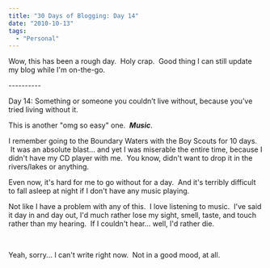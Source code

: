```yaml
---
title: "30 Days of Blogging: Day 14"
date: "2010-10-13"
tags:
  - "Personal"
---
```


Wow, this has been a rough day.  Holy crap.  Good thing I can still update my blog while I'm on-the-go.

\----------

Day 14: Something or someone you couldn’t live without, because you’ve tried living without it.

This is another "omg so easy" one.  **_Music_**.

I remember going to the Boundary Waters with the Boy Scouts for 10 days.  It was an absolute blast... and yet I was miserable the entire time, because I didn't have my CD player with me.  You know, didn't want to drop it in the rivers/lakes or anything.

Even now, it's hard for me to go without for a day.  And it's terribly difficult to fall asleep at night if I don't have any music playing.

Not like I have a problem with any of this.  I love listening to music.  I've said it day in and day out, I'd much rather lose my sight, smell, taste, and touch rather than my hearing.  If I couldn't hear... well, I'd rather die.

 

Yeah, sorry... I can't write right now.  Not in a good mood, at all.

